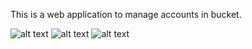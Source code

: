 This is a web application to manage accounts in bucket.

![alt text](https://github.com/NangNgoVan/FAccManger/blob/master/v1.0/login.png?raw=true)
![alt text](https://github.com/NangNgoVan/FAccManger/blob/master/v1.0/image-2.png?raw=true)
![alt text](https://github.com/NangNgoVan/FAccManger/blob/master/v1.0/image-3.png?raw=true)
